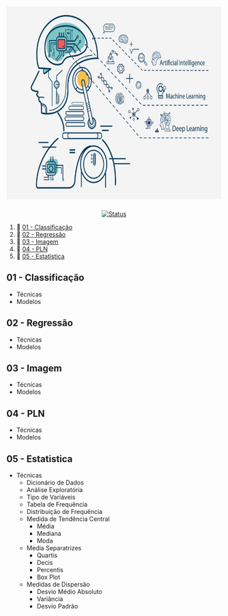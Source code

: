 <h1 align="center">
  <img src="image/ml.jpeg" alt="pyspark" width=720px height=450px >
  <br>
  <!-- Estudo de Caso -->
</h1>

<div align="center">

<!-- [![Status](https://img.shields.io/badge/version-1.0-blue)]() -->
[![Status](https://img.shields.io/badge/status-active-success.svg)]()

</div>


1. 📂 [01 - Classificação](#01---classificação)<br>
2. 📂 [02 - Regressão](#02---regressão)<br>
3. 📂 [03 - Imagem](#03---imagem)<br>
4. 📂 [04 - PLN](#04---pln)<br>
5. 📂 [05 - Estatistica](#05---estatistica)<br>

## 01 - Classificação
- Técnicas
- Modelos

## 02 - Regressão
- Técnicas
- Modelos

## 03 - Imagem
- Técnicas
- Modelos

## 04 - PLN
- Técnicas
- Modelos

## 05 - Estatistica
- Técnicas
  * Dicionário de Dados
  * Análise Exploratória
  * Tipo de Variáveis
  * Tabela de Frequência
  * Distribuição de Frequência
  * Medida de Tendência Central
    * Média
    * Mediana
    * Moda
  * Media Separatrizes
    * Quartis
    * Decis
    * Percentis
    * Box Plot
  * Medidas de Dispersão
    * Desvio Médio Absoluto
    * Variância
    * Desvio Padrão